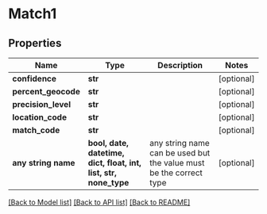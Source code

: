 # Match1


## Properties
Name | Type | Description | Notes
------------ | ------------- | ------------- | -------------
**confidence** | **str** |  | [optional] 
**percent_geocode** | **str** |  | [optional] 
**precision_level** | **str** |  | [optional] 
**location_code** | **str** |  | [optional] 
**match_code** | **str** |  | [optional] 
**any string name** | **bool, date, datetime, dict, float, int, list, str, none_type** | any string name can be used but the value must be the correct type | [optional]

[[Back to Model list]](../README.md#documentation-for-models) [[Back to API list]](../README.md#documentation-for-api-endpoints) [[Back to README]](../README.md)


